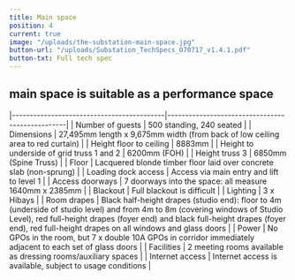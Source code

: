 ```yaml
---
title: Main space
position: 4
current: true
image: "/uploads/the-substation-main-space.jpg"
button-url: "/uploads/Substation_TechSpecs_070717_v1.4.1.pdf"
button-txt: Full tech spec
---
```


## main space is suitable as a performance space

|-------------------------------------------|-------------------------------------------------|
| Number of guests | 500 standing, 240 seated |
| Dimensions | 27,495mm length x 9,675mm width (from back of low ceiling area to red curtain) |
| Height floor to ceiling | 8883mm |
| Height to underside of grid truss 1 and 2 | 6200mm (FOH) |
| Height truss 3 | 6850mm (Spine Truss) |
| Floor | Lacquered blonde timber floor laid over concrete slab (non-sprung) |
| Loading dock access | Access via main entry and lift to level 1 |
| Access doorways | 7 doorways into the space: all measure 1640mm x 2385mm |
| Blackout | Full blackout is difficult |
| Lighting | 3 x Hibays |
| Room drapes | Black half-height drapes (studio end): floor to 4m (underside of studio level) and from 4m to 8m (covering windows of Studio Level), red full-height drapes (foyer end) and black full-height drapes (foyer end), red full-height drapes on all windows and glass doors |
| Power | No GPOs in the room, but 7 x double 10A GPOs in corridor immediately adjacent to each set of glass doors |
| Facilities | 2 meeting rooms available as dressing rooms/auxiliary spaces |
| Internet access | Internet access is available, subject to usage conditions |
